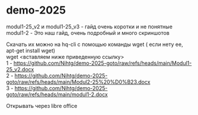 # demo-2025  
modul1-25_v2 и modul1-25_v3 - гайд очень коротки и не понятные  
modul1-2 - Это наш гайд, очень подробный и много скриншотов  

Скачать их можно на hq-cli с помощью команды wget ( если нету ее, apt-get install wget)  
wget <вставляем ниже приведенную ссылку>  
1 - https://github.com/Nihtg/demo-2025-goto/raw/refs/heads/main/Modul1-25_v2.docx  
2 - https://github.com/Nihtg/demo-2025-goto/raw/refs/heads/main/Modul2-25%20%D0%B23.docx  
3 - https://github.com/Nihtg/demo-2025-goto/raw/refs/heads/main/modul1-2.docx


Открывать через libre office  

